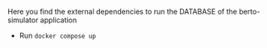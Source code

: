 Here you find the external dependencies to run the DATABASE of the berto-simulator application

* Run `docker compose up`
